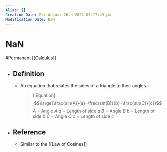 ```yaml
---
Alias: []
Creation Date: Fri August 26th 2022 05:17:49 pm 
Modification Date: NaN
---
```

# NaN
#Permanent [[Calculus]]

- ## Definition
	- An equation that relates the sides of a triangle to their angles.
	  > [!Equation]
	  > $$\large{\frac{sin(A)}{a}=\frac{sin(B)}{b}=\frac{sin(C)}{c}}$$
	  > $A$ = Angle $A$
	  > $a$ = Length of side $a$
	  > $B$ = Angle $B$
	  > $b$ = Length of side $b$
	  > $C$ = Angle $C$
	  > $c$ = Length of side $c$
- ## Reference
	- Similar to the [[Law of Cosines]]